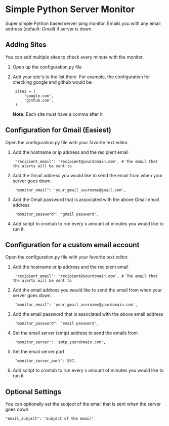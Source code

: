 Simple Python Server Monitor
============================

Super simple Python based server ping monitor. Emails you with any email address (default: Gmail) if server is down.

Adding Sites
------------

You can add multiple sites to check every minute with the monitor.

1. Open up the configuration.py file

2. Add your site's to the list there. For example, the configuration for checking google and github would be:

        sites = (
            'google.com',
            'github.com',
        )

    **Note:** Each site must have a comma after it


Configuration for Gmail (Easiest)
---------------------------------

Open the configuration.py file with your favorite text editor.

1. Add the hostname or ip address and the recipient email

        "recipient_email": 'recipient@yourdomain.com', # The email that the alerts will be sent to


2. Add the Gmail address you would like to send the email from when your server goes down.

        "monitor_email": 'your_gmail_username@gmail.com',

3. Add the Gmail password that is associated with the above Gmail email address

        "monitor_password": 'gmail password',

4. Add script to crontab to run every x amount of minutes you would like to run it.


Configuration for a custom email account
----------------------------------------

Open the configuration.py file with your favorite text editor.

1. Add the hostname or ip address and the recipient email

        "recipient_email": 'recipient@yourdomain.com', # The email that the alerts will be sent to


2. Add the email address you would like to send the email from when your server goes down.

        "monitor_email": 'your_gmail_username@yourdomain.com',

3. Add the email password that is associated with the above email address

        "monitor_password": 'email password',

4. Set the email server (smtp) address to send the emails from

        "monitor_server": 'smtp.yourdomain.com',

5. Set the email server port

        "monitor_server_port": 587,

6. Add script to crontab to run every x amount of minutes you would like to run it.


Optional Settings
-----------------

You can optionally set the subject of the email that is sent when the server goes down

    "email_subject": 'Subject of the email'

